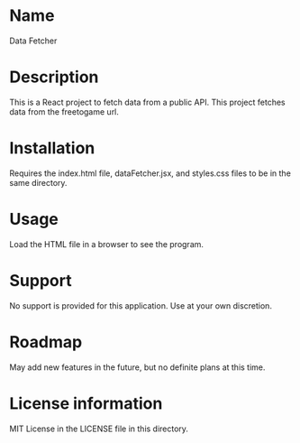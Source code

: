 # Name

Data Fetcher

# Description

This is a React project to fetch data from a public API.
This project fetches data from the freetogame url.

# Installation

Requires the index.html file, dataFetcher.jsx, and styles.css files to be in the same directory.

# Usage

Load the HTML file in a browser to see the program.

# Support

No support is provided for this application.  Use at your own discretion.

# Roadmap

May add new features in the future, but no definite plans at this time.

# License information

MIT License in the LICENSE file in this directory.
